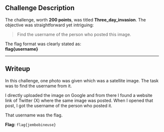 ## Challenge Description
The challenge, worth **200 points**, was titled **Three_day_invasion**. The objective was straightforward yet intriguing:  
> Find the username of the person who posted this image.  

The flag format was clearly stated as:  
**flag{username}**

---
## Writeup  

In this challenge, one photo was given which was a satellite image. The task was to find the username from it.  

I directly uploaded the image on Google and from there I found a website link of Twitter (X) where the same image was posted. When I opened that post, I got the username of the person who posted it.  

That username was the flag.  

**Flag:** `flag{jembobineuse}`  
